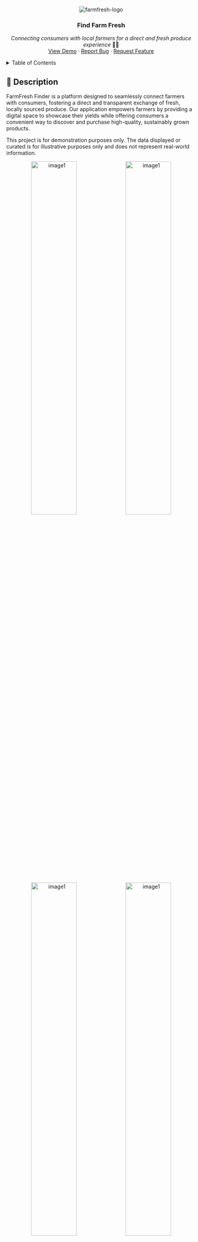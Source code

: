 &nbsp;

<p display="flex" align="center" justify="center">
    <img src="https://github.com/Ktn-mariam/FarmFresh-Finder/assets/113761859/148e7c5a-ad43-480c-bb06-725f77eae9df" alt="farmfresh-logo" />
    <h3 align="center">Find Farm Fresh</h3>
</p>
<p align="center">
    <em>Connecting consumers with local farmers for a direct and fresh produce experience</em> 🧑‍🌾
    <br/>
    <a href="">View Demo</a>
    ·
    <a href="https://github.com/Ktn-mariam/FarmFresh-Finder/issues">Report Bug</a>
    ·
    <a href="https://github.com/Ktn-mariam/FarmFresh-Finder/issues">Request Feature</a>
  </p>

<details>
  <summary>Table of Contents</summary>
  <ol>
    <li>
      <a href="#about-the-project">About The Project</a>
      <ul>
        <li><a href="#built-with">Built With</a></li>
      </ul>
    </li>
    <li>
      <a href="#getting-started">Getting Started</a>
      <ul>
        <li><a href="#prerequisites">Prerequisites</a></li>
        <li><a href="#installation">Installation</a></li>
      </ul>
    </li>
    <li><a href="#usage">Usage</a></li>
    <li><a href="#roadmap">Roadmap</a></li>
    <li><a href="#contributing">Contributing</a></li>
    <li><a href="#license">License</a></li>
    <li><a href="#contact">Contact</a></li>
    <li><a href="#acknowledgments">Acknowledgments</a></li>
  </ol>
</details>


## 🧐 Description


FarmFresh Finder is a platform designed to seamlessly connect farmers with consumers, fostering a direct and transparent exchange of fresh, locally sourced produce. Our application empowers farmers by providing a digital space to showcase their yields while offering consumers a convenient way to discover and purchase high-quality, sustainably grown products.


<p>This project is for demonstration purposes only. The data displayed or curated is for illustrative purposes only and does not represent real-world information.</p>


<div display="flex" align="center">
       <img src="https://github.com/user-attachments/assets/48ec8886-4a44-47cc-916c-ff35af453c82" alt="image1" width="49%"/>
       <img src="https://github.com/user-attachments/assets/ca45ba1b-c05b-4886-8456-144e740b3fe6" alt="image1" width="49%"/>
</div>

<div display="flex" align="center">
       <img src="https://github.com/user-attachments/assets/b53ab44b-35de-4df1-b012-9dc2a55d0d4c" alt="image1" width="49%"/>
       <img src="https://github.com/user-attachments/assets/ea6b53d8-d8f0-4fc3-8a81-76b193e717e3" alt="image1" width="49%"/>
</div>


<div display="flex" align="center">
    <img src="https://github.com/user-attachments/assets/0f109b2f-8fc9-4922-aae4-724240f2da00" alt="image1" width="49%"/>
    <img src="https://github.com/user-attachments/assets/e94bd2aa-55fa-4c2b-af1b-8213653eafa1" alt="image1" width="49%"/>
</div>


<div display="flex" align="center">
    <img src="https://github.com/user-attachments/assets/a899482c-55e0-44e4-9394-047cd530ec99" alt="image1" width="49%"/>
    <img src="https://github.com/user-attachments/assets/6fb27a5e-48ec-494f-bbf4-79bf6277abc1" alt="image2" width="49%"/>
</div>

## 🖥️ Prerequisites

## ⚙️ Installation


## 📚 Envirnoment variables

## ▶️ Run the project

<p align="right"><a href="#readme-top">back to top</a></p>

## 💡 Features

### As a consumer, you can:

- Discover fresh farm produce with doorstep delivery.
- Connect with local farmers, explore profiles, and access contact information.
- Leave and read reviews for transparent, trustworthy relationships.
- Join for free, enjoying an open marketplace for farmers and consumers.

### As a farmer, you can:

- Expand your market, and sell directly to consumers beyond local markets.
- Tailor product offerings, pricing, and promotions for market demands and consumer preferences.
- Collect valuable consumer feedback for continuous improvement in product quality and farming practices.
- Utilize a 30-day sales graph to track daily sales, gaining valuable insights.
- Showcase products online for visibility, even without delivery services.

<p align="right"><a href="#readme-top">back to top</a></p>

## 🤖 Technologies Used
<img src="https://img.shields.io/badge/TypeScript-007ACC?style=for-the-badge&logo=typescript&logoColor=white" alt="farmfresh-logo" />
<img src="https://img.shields.io/badge/React-20232A?style=for-the-badge&logo=react&logoColor=61DAFB" alt="farmfresh-logo" />
<img src="https://img.shields.io/badge/React_Router-CA4245?style=for-the-badge&logo=react-router&logoColor=white" alt="farmfresh-logo" />
<img src="https://img.shields.io/badge/Material%20UI-007FFF?style=for-the-badge&logo=mui&logoColor=white" alt="farmfresh-logo" />
<img src="https://img.shields.io/badge/Node%20js-339933?style=for-the-badge&logo=nodedotjs&logoColor=white" alt="farmfresh-logo" />
<img src="https://img.shields.io/badge/Express%20js-000000?style=for-the-badge&logo=express&logoColor=white" alt="farmfresh-logo" />
<img src="https://img.shields.io/badge/MongoDB-4EA94B?style=for-the-badge&logo=mongodb&logoColor=white" alt="farmfresh-logo" />
<img src="https://img.shields.io/badge/Cloudinary-3448C5?style=for-the-badge&logo=Cloudinary&logoColor=white" alt="farmfresh-logo" />


<p align="right"><a href="#readme-top">back to top</a></p>

## 🛠️ Schema Design 

<p align="right"><a href="#readme-top">back to top</a></p>

## 🚧 API Documentation

### 1. 🛡️ Authentication Routes

| Action |  Route  | Method |
|:-----|:--------:|------:|
| User login for farmers and Consumers   | `api/v1/auth/login` | **POST** |
| Checks if email is already registered    |  `api/v1/auth/userExists/email/:email`  |   **GET** |
| Checks if name is already registered   | `api/v1/auth/userExists/name/:name` |    **GET** |
| Register Farmer   | `api/v1/auth/register/farmer` |    **POST** |
| Register Consumer   | `api/v1/auth/register/consumer` |    **POST** |
| Gets User Profile Information if token is present   | `api/v1/auth` |    **GET** |


### 2. 🧑‍🌾 Farmer Routes

| Action |  Route  | Method |
|:-----|:--------:|------:|
| Gets products of Farmer   | `api/v1/farmers/:farmerID/products` | **GET** |
| Add comment to Farmer    |  `api/v1/farmers/:farmerID/comments`  |   **PATCH** |
| Get Farmer profile information   | `api/v1/farmers/:farmerID` |    **GET** |
| Update Farmer   | `api/v1/farmers/` |    **PATCH** |


### 3. 👨 Consumer Routes

| Action |  Route  | Method |
|:-----|:--------:|------:|
| Gets products in shopping cart of Consumer   | `api/v1/consumers/shoppingCart` | **GET** |
| Adds farmer to following list of Consumer    |  `api/v1/consumers/followFarmer`  |   **PATCH** |
| Removes farmer from following list of Consumer   | `api/v1/consumers/unFollowFarmer` |    **PATCH** |
| Get Consumer profile Information   | `api/v1/consumers/:consumerID` |    **GET** |
| Update Consumer   | `api/v1/consumers` |    **PATCH** |


### 4. 🌾 Product Routes

| Action |  Route  | Method |
|:-----|:--------:|------:|
| Get All Products   | `api/v1/products/` | **GET** |
| Add Product   | `api/v1/products/` | **POST** |
| Get Top Rated Products    |  `api/v1/products/topRatedProducts`  |   **GET** |
| Get Discounted Products    |  `api/v1/products/discountedProducts`  |   **GET** |
| Get Recently added products of Farmer   | `api/v1/products/lastThirtyDayProducts/:farmerID` |    **GET** |
| Get Product Detail   | `api/v1/products/:productID` |    **GET** |
| Delete Product   | `api/v1/products/:productID` |    **DELETE** |
| Update Product   | `api/v1/products/:productID` |    **PATCH** |
| Get Products of Category   | `api/v1/products/category/:parentCategory` |    **GET** |
| Get Product Detail for Order   | `api/v1/products/orderDetail/:productID` |    **GET** |


### 5. 🚚 Order Routes

| Action |  Route  | Method |
|:-----|:--------:|------:|
| Get Orders of User   | `api/v1/orders/` | **GET** |
| Add Order   | `api/v1/orders/` | **POST** |
| Get Orders that need Review    |  `api/v1/orders/reviewOrders`  |   **GET** |
| Get Earning stats of Farmer For Graph    |  `api/v1/orders/getEarningsForLast30Days`  |   **GET** |
| Update Order   | `api/v1/orders/:orderID` |    **PATCH** |
| Delete Order   | `api/v1/orders/:orderID` |    **DELETE** |


### 6. 💬 Comment Routes

| Action |  Route  | Method |
|:-----|:--------:|------:|
| Get Number of Comments for Farmer   | `api/v1/comments/farmer/:farmerID/count` | **GET** |
| Get Comments of Farmer   | `api/v1/comments//farmer/:farmerID` | **GET** |
| Get Number of Comments for Product   | `api/v1/comments/product/:productID/count` | **GET** |
| Get Comments of Product   | `api/v1/comments/product/:productID` | **GET** |

<p align="right"><a href="#readme-top">back to top</a></p>


## 🔗 Deployment


<p align="right"><a href="#readme-top">back to top</a></p>